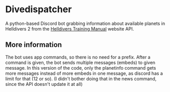 # Divedispatcher
A python-based Discord bot grabbing information about available planets in Helldivers 2 from the [Helldivers Training Manual](https://helldiverstrainingmanual.com/api) website API.

## More information

The bot uses app commands, so there is no need for a prefix.
After a command is given, the bot sends multiple messages (embeds) to given message.
In this version of the code, only the planetinfo command gets more messages instead of more embeds in one message, as discord has a limit for that (12 or so).
(I didn't bother doing that in the news command, since the API doesn't update it at all)
